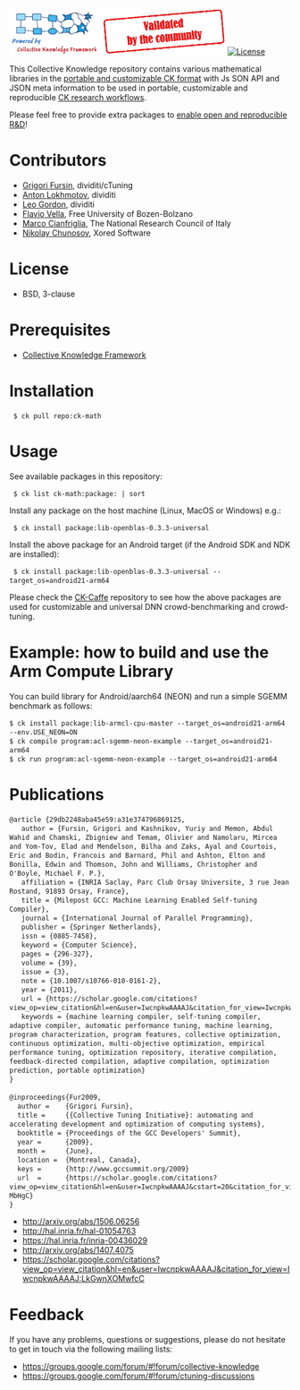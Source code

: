 [![logo](https://github.com/ctuning/ck-guide-images/blob/master/logo-powered-by-ck.png)](http://cKnowledge.org)
[![logo](https://github.com/ctuning/ck-guide-images/blob/master/logo-validated-by-the-community-simple.png)](http://cTuning.org)
[![License](https://img.shields.io/badge/License-BSD%203--Clause-blue.svg)](https://opensource.org/licenses/BSD-3-Clause)

This Collective Knowledge repository contains various mathematical libraries 
in the [portable and customizable CK format](http://github.com/ctuning/ck) 
with Js SON API and JSON meta information to be used 
in portable, customizable and reproducible [CK research workflows](https://github.com/ctuning/ck/wiki/Portable-workflows).

Please feel free to provide extra packages to [enable open and reproducible R&D](https://github.com/ctuning/ck/wiki/Enabling-open-science)!

Contributors
============

* [Grigori Fursin](http://fursin.net/research.html), dividiti/cTuning
* [Anton Lokhmotov](https://www.linkedin.com/in/lokhmotov/), dividiti
* [Leo Gordon](https://www.linkedin.com/in/leo-gordon-cambridge/), dividiti
* [Flavio Vella](https://www.linkedin.com/in/flaviovella/), Free University of Bozen-Bolzano
* [Marco Cianfriglia](https://www.linkedin.com/in/marco-cianfriglia-phd-68432687/), The National Research Council of Italy
* [Nikolay Chunosov](https://www.linkedin.com/in/nikolay-chunosov-94366b136/), Xored Software

License
=======
* BSD, 3-clause

Prerequisites
=============
* [Collective Knowledge Framework](http://github.com/ctuning/ck)

Installation
============
```
 $ ck pull repo:ck-math
```

Usage
=====

See available packages in this repository:
```
 $ ck list ck-math:package: | sort
```

Install any package on the host machine (Linux, MacOS or Windows) e.g.:
```
 $ ck install package:lib-openblas-0.3.3-universal
```

Install the above package for an Android target (if the Android SDK and NDK are installed):
```
 $ ck install package:lib-openblas-0.3.3-universal --target_os=android21-arm64
```

Please check the [CK-Caffe](https://github.com/dividiti/ck-caffe) repository to see how the above packages are used for customizable
and universal DNN crowd-benchmarking and crowd-tuning.

Example: how to build and use the Arm Compute Library
=====================================================

You can build library for Android/aarch64 (NEON) and run a simple SGEMM benchmark as follows:
```
$ ck install package:lib-armcl-cpu-master --target_os=android21-arm64 --env.USE_NEON=ON
$ ck compile program:acl-sgemm-neon-example --target_os=android21-arm64
$ ck run program:acl-sgemm-neon-example --target_os=android21-arm64
```

Publications
============

```
@article {29db2248aba45e59:a31e374796869125,
   author = {Fursin, Grigori and Kashnikov, Yuriy and Memon, Abdul Wahid and Chamski, Zbigniew and Temam, Olivier and Namolaru, Mircea and Yom-Tov, Elad and Mendelson, Bilha and Zaks, Ayal and Courtois, Eric and Bodin, Francois and Barnard, Phil and Ashton, Elton and Bonilla, Edwin and Thomson, John and Williams, Christopher and O'Boyle, Michael F. P.},
   affiliation = {INRIA Saclay, Parc Club Orsay Universite, 3 rue Jean Rostand, 91893 Orsay, France},
   title = {Milepost GCC: Machine Learning Enabled Self-tuning Compiler},
   journal = {International Journal of Parallel Programming},
   publisher = {Springer Netherlands},
   issn = {0885-7458},
   keyword = {Computer Science},
   pages = {296-327},
   volume = {39},
   issue = {3},
   note = {10.1007/s10766-010-0161-2},
   year = {2011},
   url = {https://scholar.google.com/citations?view_op=view_citation&hl=en&user=IwcnpkwAAAAJ&citation_for_view=IwcnpkwAAAAJ:LkGwnXOMwfcC},
   keywords = {machine learning compiler, self-tuning compiler, adaptive compiler, automatic performance tuning, machine learning, program characterization, program features, collective optimization, continuous optimization, multi-objective optimization, empirical performance tuning, optimization repository, iterative compilation, feedback-directed compilation, adaptive compilation, optimization prediction, portable optimization}
}

@inproceedings{Fur2009,
  author =    {Grigori Fursin},
  title =     {{Collective Tuning Initiative}: automating and accelerating development and optimization of computing systems},
  booktitle = {Proceedings of the GCC Developers' Summit},
  year =      {2009},
  month =     {June},
  location =  {Montreal, Canada},
  keys =      {http://www.gccsummit.org/2009}
  url  =      {https://scholar.google.com/citations?view_op=view_citation&hl=en&user=IwcnpkwAAAAJ&cstart=20&citation_for_view=IwcnpkwAAAAJ:8k81kl-MbHgC}
}
```

* http://arxiv.org/abs/1506.06256
* http://hal.inria.fr/hal-01054763
* https://hal.inria.fr/inria-00436029
* http://arxiv.org/abs/1407.4075
* https://scholar.google.com/citations?view_op=view_citation&hl=en&user=IwcnpkwAAAAJ&citation_for_view=IwcnpkwAAAAJ:LkGwnXOMwfcC

Feedback
========

If you have any problems, questions or suggestions, please do not hesitate to get in touch
via the following mailing lists:
* https://groups.google.com/forum/#!forum/collective-knowledge
* https://groups.google.com/forum/#!forum/ctuning-discussions
